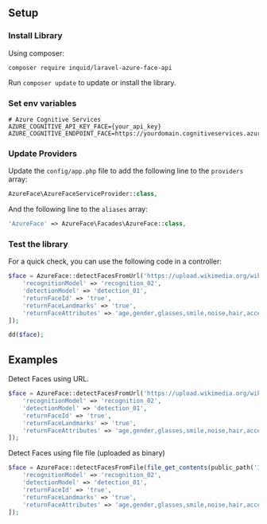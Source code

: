 ## Setup

### Install Library

Using composer:

`composer require inquid/laravel-azure-face-api`

Run `composer update` to update or install the library.

### Set env variables
```
# Azure Cognitive Services
AZURE_COGNITIVE_API_KEY_FACE={your_api_key}
AZURE_COGNITIVE_ENDPOINT_FACE=https://yourdomain.cognitiveservices.azure.com/
```

### Update Providers

Update the `config/app.php` file to add the following line to the `providers` array:

```php
AzureFace\AzureFaceServiceProvider::class,
```

And the following line to the `aliases` array:

```php
'AzureFace' => AzureFace\Facades\AzureFace::class,
```

### Test the library

For a quick check, you can use the following code in a controller:

```php
$face = AzureFace::detectFacesFromUrl('https://upload.wikimedia.org/wikipedia/commons/thumb/d/d2/Donald_Trump_August_19%2C_2015_%28cropped%29.jpg/245px-Donald_Trump_August_19%2C_2015_%28cropped%29.jpg', [
    'recognitionModel' => 'recognition_02',
    'detectionModel' => 'detection_01',
    'returnFaceId' => 'true',
    'returnFaceLandmarks' => 'true',
    'returnFaceAttributes' => 'age,gender,glasses,smile,noise,hair,accessories,emotion,makeup,headPose,facialHair,occlusion,blur,exposure',
]);

dd($face);
```

## Examples

Detect Faces using URL.

```php
$face = AzureFace::detectFacesFromUrl('https://upload.wikimedia.org/wikipedia/commons/thumb/d/d2/Donald_Trump_August_19%2C_2015_%28cropped%29.jpg/245px-Donald_Trump_August_19%2C_2015_%28cropped%29.jpg', [
    'recognitionModel' => 'recognition_02',
    'detectionModel' => 'detection_01',
    'returnFaceId' => 'true',
    'returnFaceLandmarks' => 'true',
    'returnFaceAttributes' => 'age,gender,glasses,smile,noise,hair,accessories,emotion,makeup,headPose,facialHair,occlusion,blur,exposure',
]);
```

Detect Faces using file file (uploaded as binary)

```php
$face = AzureFace::detectFacesFromFile(file_get_contents(public_path('IMG.jpg')), [
    'recognitionModel' => 'recognition_02',
    'detectionModel' => 'detection_01',
    'returnFaceId' => 'true',
    'returnFaceLandmarks' => 'true',
    'returnFaceAttributes' => 'age,gender,glasses,smile,noise,hair,accessories,emotion,makeup,headPose,facialHair,occlusion,blur,exposure',
]);
```
